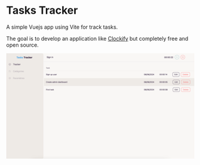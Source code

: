 # Tasks Tracker

A simple Vuejs app using Vite for track tasks.

The goal is to develop an application like <a href="https://app.clockify.me">Clockify</a> but completely free and open source.

<p>
  <img src="./src/assets/images/tasks-tracker.png">
</p>